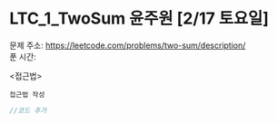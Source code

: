 #  LTC_1_TwoSum 윤주원 [2/17 토요일] </br>
문제 주소: https://leetcode.com/problems/two-sum/description/ </br>
푼 시간:  </br>

<접근법>
```
접근법 작성
```


```java
//코드 추가

```
